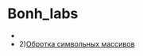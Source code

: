 # Bonh_labs
+ 
+ 2)[Обротка символьных массивов](https://github.com/TheZnat/Bonh_labs/blob/master/main.cpp "Push me")
